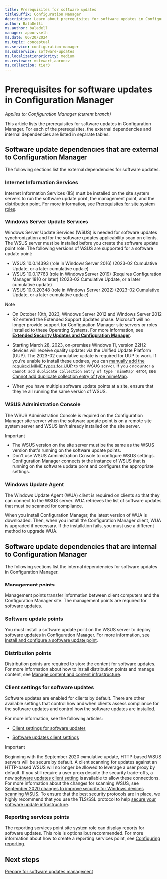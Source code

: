```yaml
---
title: Prerequisites for software updates
titleSuffix: Configuration Manager
description: Learn about prerequisites for software updates in Configuration Manager.
author: BalaDelli
ms.author: baladell
manager: apoorvseth
ms.date: 06/20/2024
ms.topic: conceptual
ms.service: configuration-manager
ms.subservice: software-updates
ms.localizationpriority: medium
ms.reviewer: mstewart,aaroncz
ms.collection: tier3
---
```


# Prerequisites for software updates in Configuration Manager

*Applies to: Configuration Manager (current branch)*

This article lists the prerequisites for software updates in Configuration Manager. For each of the prerequisites, the external dependencies and internal dependencies are listed in separate tables.

## Software update dependencies that are external to Configuration Manager

The following sections list the external dependencies for software updates.

### Internet Information Services

Internet Information Services (IIS) must be installed on the site system servers to run the software update point, the management point, and the distribution point. For more information, see [Prerequisites for site system roles](../../core/plan-design/configs/site-and-site-system-prerequisites.md).

### Windows Server Update Services

Windows Server Update Services (WSUS) is needed for software updates synchronization and for the software updates applicability scan on clients. The WSUS server must be installed before you create the software update point role. The following versions of WSUS are supported for a software update point:

- WSUS 10.0.14393 (role in Windows Server 2016) (2023-02 Cumulative Update, or a later cumulative update)
- WSUS 10.0.17763 (role in Windows Server 2019) (Requires Configuration Manager 1810 or later) (2023-02 Cumulative Update, or a later cumulative update)
- WSUS 10.0.20348 (role in Windows Server 2022) (2023-02 Cumulative Update, or a later cumulative update)

> [!NOTE]
>
> - On October 10th, 2023, Windows Server 2012 and Windows Server 2012 R2 entered the Extended Support Updates phase. Microsoft will no longer provide support for Configuration Manager site servers or roles installed to these Operating Systems. For more information, see **[Extended Security Updates and Configuration Manager](/mem/configmgr/core/plan-design/configs/supported-operating-systems-for-clients-and-devices)**.
>
> - Starting March 28, 2023, on-premises Windows 11, version 22H2 devices will receive quality updates via the Unified Update Platform (UUP). The 2023-02 cumulative update is required for UUP to work. If you're unable to install these updates, you can [manually add the required MIME types for UUP](/windows-server/administration/windows-server-update-services/plan/plan-your-wsus-deployment#manually-add-the-required-mime-types-for-uup) to the WSUS server. If you encounter a `Cannot add duplicate collection entry of type 'mimeMap'` error, see [Cannot add duplicate collection entry of type mimeMap](/windows-server/administration/windows-server-update-services/manage/wsus-messages-and-troubleshooting-tips#cannot-add-duplicate-collection-entry-of-type-mimemap).
>
> - When you have multiple software update points at a site, ensure that they're all running the same version of WSUS.

### WSUS Administration Console

The WSUS Administration Console is required on the Configuration Manager site server when the software update point is on a remote site system server and WSUS isn't already installed on the site server.

> [!IMPORTANT]
>
> - The WSUS version on the site server must be the same as the WSUS version that's running on the software update points.
> - Don't use WSUS Administration Console to configure WSUS settings. Configuration Manager connects to the instance of WSUS that is running on the software update point and configures the appropriate settings.

### Windows Update Agent

The Windows Update Agent (WUA) client is required on clients so that they can connect to the WSUS server. WUA retrieves the list of software updates that must be scanned for compliance.

When you install Configuration Manager, the latest version of WUA is downloaded. Then, when you install the Configuration Manager client, WUA is upgraded if necessary. If the installation fails, you must use a different method to upgrade WUA.

## Software update dependencies that are internal to Configuration Manager

The following sections list the internal dependencies for software updates in Configuration Manager.

### Management points

Management points transfer information between client computers and the Configuration Manager site. The management points are required for software updates.

### Software update points

You must install a software update point on the WSUS server to deploy software updates in Configuration Manager. For more information, see [Install and configure a software update point](../get-started/install-a-software-update-point.md).

### Distribution points

Distribution points are required to store the content for software updates. For more information about how to install distribution points and manage content, see [Manage content and content infrastructure](../../core/servers/deploy/configure/manage-content-and-content-infrastructure.md).

### Client settings for software updates

Software updates are enabled for clients by default. There are other available settings that control how and when clients assess compliance for the software updates and control how the software updates are installed.

 For more information, see the following articles:

- [Client settings for software updates](../get-started/manage-settings-for-software-updates.md#BKMK_ClientSettings)

- [Software updates client settings](../../core/clients/deploy/about-client-settings.md#software-updates)

> [!IMPORTANT]
>
> Beginning with the September 2020 cumulative update, HTTP-based WSUS servers will be secure by default. A client scanning for updates against an HTTP-based WSUS will no longer be allowed to leverage a user proxy by default. If you still require a user proxy despite the security trade-offs, a new [software updates client setting](../../core/clients/deploy/about-client-settings.md#software-updates) is available to allow these connections. For more information about the changes for scanning WSUS, see [September 2020 changes to improve security for Windows devices scanning WSUS](https://go.microsoft.com/fwlink/?linkid=2144403). To ensure that the best security protocols are in place, we highly recommend that you use the TLS/SSL protocol to help [secure your software update infrastructure](../get-started/software-update-point-ssl.md).

### Reporting services points

The reporting services point site system role can display reports for software updates. This role is optional but recommended. For more information about how to create a reporting services point, see [Configuring reporting](../../core/servers/manage/configuring-reporting.md).

## Next steps

[Prepare for software updates management](../get-started/prepare-for-software-updates-management.md)
